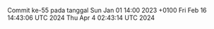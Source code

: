 Commit ke-55 pada tanggal Sun Jan 01 14:00 2023 +0100
Fri Feb 16 14:43:06 UTC 2024
Thu Apr  4 02:43:14 UTC 2024
